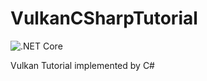 # VulkanCSharpTutorial

![.NET Core](https://github.com/holance/VulkanCSharpTutorial/workflows/.NET/badge.svg)

Vulkan Tutorial implemented by C#
